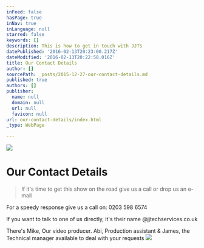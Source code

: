 ```yaml
---
inFeed: false
hasPage: true
inNav: true
inLanguage: null
starred: false
keywords: []
description: This is how to get in touch with JJTS
datePublished: '2016-02-13T20:23:00.217Z'
dateModified: '2016-02-13T20:22:58.016Z'
title: Our Contact Details
author: []
sourcePath: _posts/2015-12-27-our-contact-details.md
published: true
authors: []
publisher:
  name: null
  domain: null
  url: null
  favicon: null
url: our-contact-details/index.html
_type: WebPage

---
```

![](https://s3-us-west-2.amazonaws.com/the-grid-img/p/8631ba8995a682c7653a049914c5fb6e31b62610.png)

# Our Contact Details

> If it's time to get this show on the road give us a call or drop us an e-mail

For a speedy response give us a call on: 0203 598 6574

If you want to talk to one of us directly, it's their name @jjtechservices.co.uk

There's Mike, Our video producer. Abi, Production assistant & James, the Technical manager available to deal with your requests
![](https://s3-us-west-2.amazonaws.com/the-grid-img/p/0bac1335828fc2da139bc5f208eb84d7a917ebd0.png)